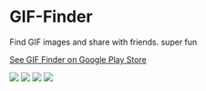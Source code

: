 # GIF-Finder
Find GIF images and share with friends.  super fun


[See GIF Finder on Google Play Store](https://play.google.com/store/apps/details?id=com.kk.android.fuzzy_waddle)


<img src="/screenshot_main2"/>


<img src="/screenshot_main4"/>


<img src="/screenshot_main6"/>


<img src="/screenshot_details2"/>
